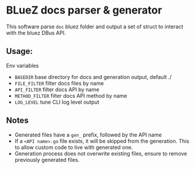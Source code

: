 # BLueZ docs parser & generator

This software parse `doc` bluez folder and output a set of struct to interact with the bluez DBus API.


## Usage:

Env variables
- `BASEDIR` base directory for docs and generation output, default ./
- `FILE_FILTER` filter docs files by name
- `API_FILTER` filter docs API by name
- `METHOD_FILTER` filter docs API method by name
- `LOG_LEVEL` tune CLI log level output

## Notes

- Generated files have a `gen_` prefix, followed by the API name
- If a `<API name>.go` file exists, it will be skipped from the generation. This to allow custom code to live with generated one.
- Generation process does not overwrite existing files, ensure to remove previously generated files.

